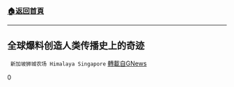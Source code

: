 ###  [:house:返回首頁](https://github.com/ourhimalayas/txt)
---

## 全球爆料创造人类传播史上的奇迹
` 新加坡狮城农场 Himalaya Singapore` [轉載自GNews](https://gnews.org/zh-hans/457201/)

0
